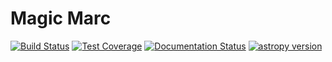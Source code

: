 # Magic Marc

[![Build Status](https://travis-ci.org/marcnormandin/magicmarc.svg)](https://travis-ci.org/marcnormandin) 
[![Test Coverage](https://codecov.io/github/marcnormandin/magicmarc/coverage.svg?branch=master)](https://codecov.io/github/marcnormandin/magicmarc?branch=master)
[![Documentation Status](https://readthedocs.org/projects/magicmarc/badge/?version=latest)](http://magicmarc.readthedocs.org/en/latest/?badge=latest)
[![astropy version](https://badge.fury.io/py/astropy.svg)](https://badge.fury.io/py/astropy)
